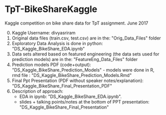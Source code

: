 # TpT-BikeShareKaggle
Kaggle competition on bike share data for TpT assignment. June 2017

0. Kaggle Username: divyasriram
1. Original data files (train.csv, test.csv) are in the: "Orig_Data_Files" folder
2. Exploratory Data Analysis is done in python: "DS_Kaggle_BikeShare_EDA.ipynb"
3. Data sets altered based on featured engineering (the data sets used for prediction models) are in the: "FeatureEng_Data_Files" folder
4. Prediction models PDF (code+output): "DS_Kaggle_BikeShare_Prediction_Models"
        - models were done in R, rmd file : "DS_Kaggle_BikeShare_Prediction_Models.Rmd"
5. Final Ppt Presentation (PDF without speaker notes/explanation): "DS_Kaggle_BikeShare_Final_Presentation_PDF"
6. Description of approach:
      - EDA in ipynb: "DS_Kaggle_BikeShare_EDA.ipynb".
      - slides + talking points/notes at the bottom of PPT presentation: "DS_Kaggle_BikeShare_Final_Presentation"

